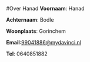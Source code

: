 #Over Hanad
**Voornaam**: Hanad

**Achternaam**: Bodle

**Woonplaats**: Gorinchem

**Email**:[99041886@mydavinci.nl](99041886@mydavinci.nl)


**Tel**: 0640851882

